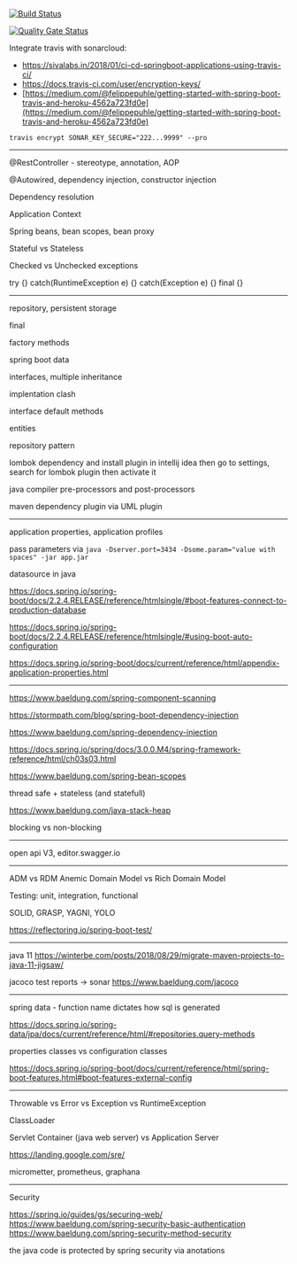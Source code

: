 [![Build Status](https://travis-ci.com/smart-home-oss/house-manager.svg?branch=master)](https://travis-ci.com/smart-home-oss/house-manager)

[![Quality Gate Status](https://sonarcloud.io/api/project_badges/measure?project=smart-home-oss_house-manager&metric=alert_status)](https://sonarcloud.io/dashboard?id=smart-home-oss_house-manager)

Integrate travis with sonarcloud:
- https://sivalabs.in/2018/01/ci-cd-springboot-applications-using-travis-ci/
- https://docs.travis-ci.com/user/encryption-keys/
- [https://medium.com/@felippepuhle/getting-started-with-spring-boot-travis-and-heroku-4562a723fd0e](https://medium.com/@felippepuhle/getting-started-with-spring-boot-travis-and-heroku-4562a723fd0e)

`travis encrypt SONAR_KEY_SECURE="222...9999" --pro`

-----------

@RestController - stereotype, annotation, AOP

@Autowired, dependency injection, constructor injection

Dependency resolution

Application Context

Spring beans, bean scopes, bean proxy

Stateful vs Stateless

Checked vs Unchecked exceptions

try {}
catch(RuntimeException e) {}
catch(Exception e) {}
final {}

--------------------------------

repository, persistent storage

final 

factory methods

spring boot data

interfaces, multiple inheritance

implentation clash

interface default methods

entities

repository pattern

lombok dependency and install plugin in intellij idea then go to settings, search for lombok plugin then activate it

java compiler pre-processors and post-processors

maven dependency plugin via UML plugin

---------

application properties, application profiles

pass parameters via `java -Dserver.port=3434 -Dsome.param="value with spaces" -jar app.jar`

datasource in java 

https://docs.spring.io/spring-boot/docs/2.2.4.RELEASE/reference/htmlsingle/#boot-features-connect-to-production-database

https://docs.spring.io/spring-boot/docs/2.2.4.RELEASE/reference/htmlsingle/#using-boot-auto-configuration

https://docs.spring.io/spring-boot/docs/current/reference/html/appendix-application-properties.html

----------------

https://www.baeldung.com/spring-component-scanning

https://stormpath.com/blog/spring-boot-dependency-injection

https://www.baeldung.com/spring-dependency-injection

https://docs.spring.io/spring/docs/3.0.0.M4/spring-framework-reference/html/ch03s03.html

https://www.baeldung.com/spring-bean-scopes

thread safe + stateless (and statefull)

https://www.baeldung.com/java-stack-heap

blocking vs non-blocking

----------------- 

open api V3, editor.swagger.io

-----------------

ADM vs RDM
Anemic Domain Model vs Rich Domain Model

Testing: unit, integration, functional

SOLID, GRASP, YAGNI, YOLO

https://reflectoring.io/spring-boot-test/


------------------


java 11 
https://winterbe.com/posts/2018/08/29/migrate-maven-projects-to-java-11-jigsaw/

jacoco test reports -> sonar 
https://www.baeldung.com/jacoco

-------------------

spring data - function name dictates how sql is generated

https://docs.spring.io/spring-data/jpa/docs/current/reference/html/#repositories.query-methods

properties classes vs configuration classes

https://docs.spring.io/spring-boot/docs/current/reference/html/spring-boot-features.html#boot-features-external-config

--------------------

Throwable vs Error vs Exception vs RuntimeException

ClassLoader 

Servlet Container (java web server) vs Application Server

https://landing.google.com/sre/

micrometter, prometheus, graphana


---------------------

Security

https://spring.io/guides/gs/securing-web/
https://www.baeldung.com/spring-security-basic-authentication
https://www.baeldung.com/spring-security-method-security

the java code is protected by spring security via anotations